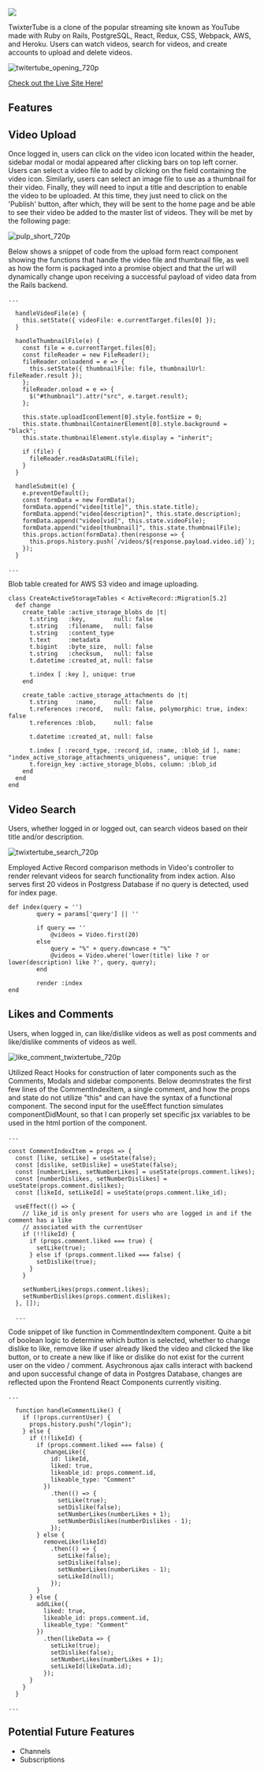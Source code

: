 <img src="images/Screen%20Shot%202019-12-01%20at%208.18.53%20PM.png" >

TwixterTube is a clone of the popular streaming site known as YouTube made with Ruby on Rails, PostgreSQL, React, Redux, CSS, Webpack, AWS, and Heroku. Users can watch videos, search for videos, and create accounts to upload and delete videos.

![twitertube_opening_720p](https://user-images.githubusercontent.com/52110753/71931059-cd9dbc00-3151-11ea-80c5-b51bdedd4720.gif)


<p>
  <a href="https://twixtertube.herokuapp.com/#/" target="_blank" >Check out the Live Site Here!</a>
</p>

<h2>Features</h2>

<h2>Video Upload</h2>

<p>Once logged in, users can click on the video icon located within the header, sidebar modal or modal appeared after clicking bars on top left corner. Users can select a video file to add by clicking on the field containing the video icon. Similarly, users can select an image file to use as a thumbnail for their video. Finally, they will need to input a title and description to enable the video to be uploaded. At this time, they just need to click on the 'Publish' button, after which, they will be sent to the home page and be able to see their video be added to the master list of videos. They will be met by the following page:</p>

![pulp_short_720p](https://user-images.githubusercontent.com/52110753/71927626-bc04e600-314a-11ea-9a5c-0a7bf9c127a4.gif)

<p>Below shows a snippet of code from the upload form react component showing the functions that handle the video file and thumbnail file, as well as how the form is packaged into a promise object and that the url will dynamically change upon receiving a successful payload of video data from the Rails backend.</p>

```
...

  handleVideoFile(e) {
    this.setState({ videoFile: e.currentTarget.files[0] });
  }

  handleThumbnailFile(e) {
    const file = e.currentTarget.files[0];
    const fileReader = new FileReader();
    fileReader.onloadend = e => {
      this.setState({ thumbnailFile: file, thumbnailUrl: fileReader.result });
    };
    fileReader.onload = e => {
      $("#thumbnail").attr("src", e.target.result);
    };

    this.state.uploadIconElement[0].style.fontSize = 0;
    this.state.thumbnailContainerElement[0].style.background = "black";
    this.state.thumbnailElement.style.display = "inherit";

    if (file) {
      fileReader.readAsDataURL(file);
    }
  }

  handleSubmit(e) {
    e.preventDefault();
    const formData = new FormData();
    formData.append("video[title]", this.state.title);
    formData.append("video[description]", this.state.description);
    formData.append("video[vid]", this.state.videoFile);
    formData.append("video[thumbnail]", this.state.thumbnailFile);
    this.props.action(formData).then(response => {
      this.props.history.push(`/videos/${response.payload.video.id}`);
    });
  }
  
...
```

<p>Blob table created for AWS S3 video and image uploading.</p>

```
class CreateActiveStorageTables < ActiveRecord::Migration[5.2]
  def change
    create_table :active_storage_blobs do |t|
      t.string   :key,        null: false
      t.string   :filename,   null: false
      t.string   :content_type
      t.text     :metadata
      t.bigint   :byte_size,  null: false
      t.string   :checksum,   null: false
      t.datetime :created_at, null: false

      t.index [ :key ], unique: true
    end

    create_table :active_storage_attachments do |t|
      t.string     :name,     null: false
      t.references :record,   null: false, polymorphic: true, index: false
      t.references :blob,     null: false

      t.datetime :created_at, null: false

      t.index [ :record_type, :record_id, :name, :blob_id ], name: "index_active_storage_attachments_uniqueness", unique: true
      t.foreign_key :active_storage_blobs, column: :blob_id
    end
  end
end
```

<h2>Video Search</h2>

<p>Users, whether logged in or logged out, can search videos based on their title and/or description.</p>

![twixtertube_search_720p](https://user-images.githubusercontent.com/52110753/71928927-5ebe6400-314d-11ea-9435-85d52c0ed346.gif)

<p>Employed Active Record comparison methods in Video's controller to render relevant videos for search functionality from index action. Also serves first 20 videos in Postgress Database if no query is detected, used for index page. </p>

```
def index(query = '')
        query = params['query'] || ''

        if query == ''
            @videos = Video.first(20)
        else
            query = "%" + query.downcase + "%"
            @videos = Video.where('lower(title) like ? or lower(description) like ?', query, query);
        end

        render :index
end
```

<h2>Likes and Comments</h2>

<p>Users, when logged in, can like/dislike videos as well as post comments and like/dislike comments of videos as well.</p>

![like_comment_twixtertube_720p](https://user-images.githubusercontent.com/52110753/71929938-8e6e6b80-314f-11ea-9405-b4a64fd74e8b.gif)

<p>Utilized React Hooks for construction of later components such as the Comments, Modals and sidebar components. Below deomnstrates the first few lines of the CommentIndexItem, a single comment, and how the props and state do not utilize "this" and can have the syntax of a functional component. The second input for the useEffect function simulates componentDidMount, so that I can properly set specific jsx variables to be used in the html portion of the component.</p>

```
... 

const CommentIndexItem = props => {
  const [like, setLike] = useState(false);
  const [dislike, setDislike] = useState(false);
  const [numberLikes, setNumberLikes] = useState(props.comment.likes);
  const [numberDislikes, setNumberDislikes] = useState(props.comment.dislikes);
  const [likeId, setLikeId] = useState(props.comment.like_id);

  useEffect(() => {
    // like_id is only present for users who are logged in and if the comment has a like
    // associated with the currentUser
    if (!!likeId) {
      if (props.comment.liked === true) {
        setLike(true);
      } else if (props.comment.liked === false) {
        setDislike(true);
      }
    }

    setNumberLikes(props.comment.likes);
    setNumberDislikes(props.comment.dislikes);
  }, []);
  
  ...
```

<p>Code snippet of like function in CommentIndexItem component. Quite a bit of boolean logic to determine which button is selected, whether to change dislike to like, remove like if user already liked the video and clicked the like button, or to create a new like if like or dislike do not exist for the current user on the video / comment. Asychronous ajax calls interact with backend and upon successful change of data in Postgres Database, changes are reflected upon the Frontend React Components currently visiting.</p>

```
...

  function handleCommentLike() {
    if (!props.currentUser) {
      props.history.push("/login");
    } else {
      if (!!likeId) {
        if (props.comment.liked === false) {
          changeLike({
            id: likeId,
            liked: true,
            likeable_id: props.comment.id,
            likeable_type: "Comment"
          })
            .then(() => {
              setLike(true);
              setDislike(false);
              setNumberLikes(numberLikes + 1);
              setNumberDislikes(numberDislikes - 1);
            });
        } else {
          removeLike(likeId)
            .then(() => {
              setLike(false);
              setDislike(false);
              setNumberLikes(numberLikes - 1);
              setLikeId(null);
            });
        }
      } else {
        addLike({
          liked: true,
          likeable_id: props.comment.id,
          likeable_type: "Comment"
        })
          .then(likeData => {
            setLike(true);
            setDislike(false);
            setNumberLikes(numberLikes + 1);
            setLikeId(likeData.id);
          });
      }
    }
  }

...
```

<h2>Potential Future Features</h2>
<ul>
  <li>Channels</li>
  <li>Subscriptions</li>
</ul>
